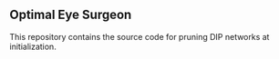 ## Optimal Eye Surgeon 

This repository contains the source code for pruning DIP networks at initialization. 
